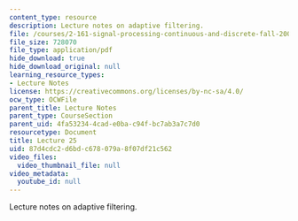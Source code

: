 ```yaml
---
content_type: resource
description: Lecture notes on adaptive filtering.
file: /courses/2-161-signal-processing-continuous-and-discrete-fall-2008/87d4cdc2d6bdc678079a8f07df21c562_lecture_25.pdf
file_size: 728070
file_type: application/pdf
hide_download: true
hide_download_original: null
learning_resource_types:
- Lecture Notes
license: https://creativecommons.org/licenses/by-nc-sa/4.0/
ocw_type: OCWFile
parent_title: Lecture Notes
parent_type: CourseSection
parent_uid: 4fa53234-4cad-e0ba-c94f-bc7ab3a7c7d0
resourcetype: Document
title: Lecture 25
uid: 87d4cdc2-d6bd-c678-079a-8f07df21c562
video_files:
  video_thumbnail_file: null
video_metadata:
  youtube_id: null
---
```

Lecture notes on adaptive filtering.